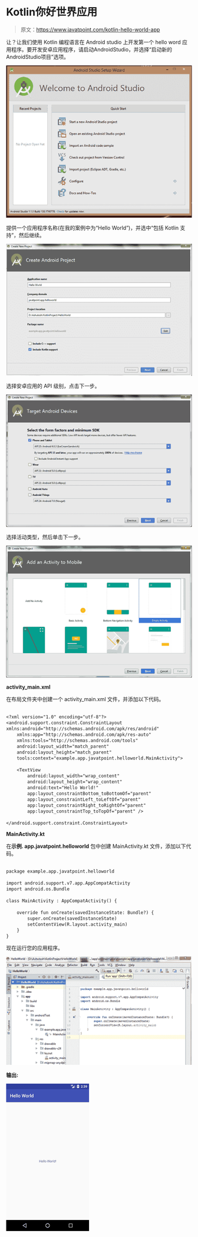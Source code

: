 # Kotlin你好世界应用

> 原文：<https://www.javatpoint.com/kotlin-hello-world-app>

让？让我们使用 Kotlin 编程语言在 Android studio 上开发第一个 hello word 应用程序。要开发安卓应用程序，请启动AndroidStudio，并选择“启动新的AndroidStudio项目”选项。

![Kotlin Hello World App](img/40c619b0eedf3289a80ea6e68fd12c55.png)

提供一个应用程序名称(在我的案例中为“Hello World”)，并选中“包括 Kotlin 支持”，然后继续。

![Kotlin Hello World App 2](img/f124a1699d197426b1e3b876f6509317.png)

选择安卓应用的 API 级别，点击下一步。

![Kotlin Hello World App 3](img/3e05b975f86444689d4d6643642ed481.png)

选择活动类型，然后单击下一步。

![Kotlin Hello World App 4](img/6183f6e71a00cf119ad585a41c59648d.png)

**activity_main.xml**

在布局文件夹中创建一个 activity_main.xml 文件，并添加以下代码。

```

<?xml version="1.0" encoding="utf-8"?>
<android.support.constraint.ConstraintLayout xmlns:android="http://schemas.android.com/apk/res/android"
    xmlns:app="http://schemas.android.com/apk/res-auto"
    xmlns:tools="http://schemas.android.com/tools"
    android:layout_width="match_parent"
    android:layout_height="match_parent"
    tools:context="example.app.javatpoint.helloworld.MainActivity">

    <TextView
        android:layout_width="wrap_content"
        android:layout_height="wrap_content"
        android:text="Hello World!"
        app:layout_constraintBottom_toBottomOf="parent"
        app:layout_constraintLeft_toLeftOf="parent"
        app:layout_constraintRight_toRightOf="parent"
        app:layout_constraintTop_toTopOf="parent" />

</android.support.constraint.ConstraintLayout>

```

**MainActivity.kt**

在**示例. app.javatpoint.helloworld** 包中创建 MainActivity.kt 文件，添加以下代码。

```

package example.app.javatpoint.helloworld

import android.support.v7.app.AppCompatActivity
import android.os.Bundle

class MainActivity : AppCompatActivity() {

    override fun onCreate(savedInstanceState: Bundle?) {
        super.onCreate(savedInstanceState)
        setContentView(R.layout.activity_main)
    }
}

```

现在运行您的应用程序。

![Kotlin Hello World App 5](img/3711a177eb5e6f8fe0e3dfedbf8e53e1.png)

**输出:**

![Kotlin Hello World App 6](img/666cecb1fc9224d6c7d09a4398336cb8.png)